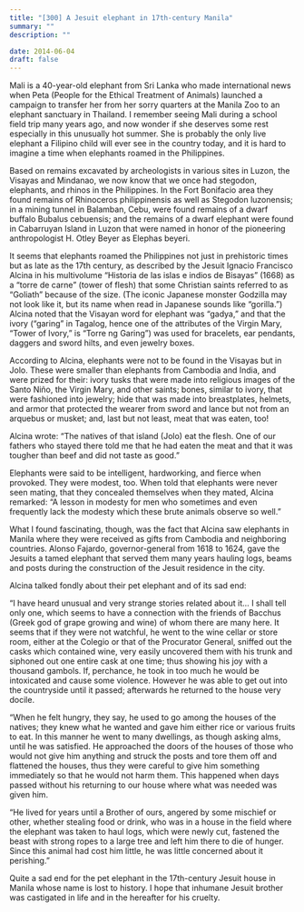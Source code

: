 ```yaml
---
title: "[300] A Jesuit elephant in 17th-century Manila"
summary: ""
description: ""

date: 2014-06-04
draft: false
---
```



Mali is a 40-year-old elephant from Sri Lanka who made international news when Peta (People for the Ethical Treatment of Animals) launched a campaign to transfer her from her sorry quarters at the Manila Zoo to an elephant sanctuary in Thailand. I remember seeing Mali during a school field trip many years ago, and now wonder if she deserves some rest especially in this unusually hot summer. She is probably the only live elephant a Filipino child will ever see in the country today, and it is hard to imagine a time when elephants roamed in the Philippines.

Based on remains excavated by archeologists in various sites in Luzon, the Visayas and Mindanao, we now know that we once had stegodon, elephants, and rhinos in the Philippines. In the Fort Bonifacio area they found remains of Rhinoceros philippinensis as well as Stegodon luzonensis; in a mining tunnel in Balamban, Cebu, were found remains of a dwarf buffalo Bubalus cebuensis; and the remains of a dwarf elephant were found in Cabarruyan Island in Luzon that were named in honor of the pioneering anthropologist H. Otley Beyer as Elephas beyeri.

It seems that elephants roamed the Philippines not just in prehistoric times but as late as the 17th century, as described by the Jesuit Ignacio Francisco Alcina in his multivolume “Historia de las islas e indios de Bisayas” (1668) as a “torre de carne” (tower of flesh) that some Christian saints referred to as “Goliath” because of the size. (The iconic Japanese monster Godzilla may not look like it, but its name when read in Japanese sounds like “gorilla.”)  Alcina noted that the Visayan word for elephant was “gadya,” and that the ivory (“garing” in Tagalog, hence one of the attributes of the Virgin Mary, “Tower of Ivory,” is “Torre ng Garing”) was used for bracelets, ear pendants, daggers and sword hilts, and even jewelry boxes.

According to Alcina, elephants were not to be found in the Visayas but in Jolo. These were smaller than elephants from Cambodia and India, and were prized for their: ivory tusks that were made into religious images of the Santo Niño, the Virgin Mary, and other saints; bones, similar to ivory, that were fashioned into jewelry; hide that was made into breastplates, helmets, and armor that protected the wearer from sword and lance but not from an arquebus or musket; and, last but not least, meat that was eaten, too!

Alcina wrote: “The natives of that island (Jolo) eat the flesh. One of our fathers who stayed there told me that he had eaten the meat and that it was tougher than beef and did not taste as good.”

Elephants were said to be intelligent, hardworking, and fierce when provoked. They were modest, too. When told that elephants were never seen mating, that they concealed themselves when they mated, Alcina remarked: “A lesson in modesty for men who sometimes and even frequently lack the modesty which these brute animals observe so well.”

What I found fascinating, though, was the fact that Alcina saw elephants in Manila where they were received as gifts from Cambodia and neighboring countries. Alonso Fajardo, governor-general from 1618 to 1624, gave the Jesuits a tamed elephant that served them many years hauling logs, beams and posts during the construction of the Jesuit residence in the city.

Alcina talked fondly about their pet elephant and of its sad end:

“I have heard unusual and very strange stories related about it… I shall tell only one, which seems to have a connection with the friends of Bacchus (Greek god of grape growing and wine) of whom there are many here. It seems that if they were not watchful, he went to the wine cellar or store room, either at the Colegio or that of the Procurator General, sniffed out the casks which contained wine, very easily uncovered them with his trunk and siphoned out one entire cask at one time; thus showing his joy with a thousand gambols. If, perchance, he took in too much he would be intoxicated and cause some violence. However he was able to get out into the countryside until it passed; afterwards he returned to the house very docile.

“When he felt hungry, they say, he used to go among the houses of the natives; they knew what he wanted and gave him either rice or various fruits to eat. In this manner he went to many dwellings, as though asking alms, until he was satisfied. He approached the doors of the houses of those who would not give him anything and struck the posts and tore them off and flattened the houses, thus they were careful to give him something immediately so that he would not harm them. This happened when days passed without his returning to our house where what was needed was given him.

“He lived for years until a Brother of ours, angered by some mischief or other, whether stealing food or drink, who was in a house in the field where the elephant was taken to haul logs, which were newly cut, fastened the beast with strong ropes to a large tree and left him there to die of hunger. Since this animal had cost him little, he was little concerned about it perishing.”

Quite a sad end for the pet elephant in the 17th-century Jesuit house in Manila whose name is lost to history. I hope that inhumane Jesuit brother was castigated in life and in the hereafter for his cruelty.
